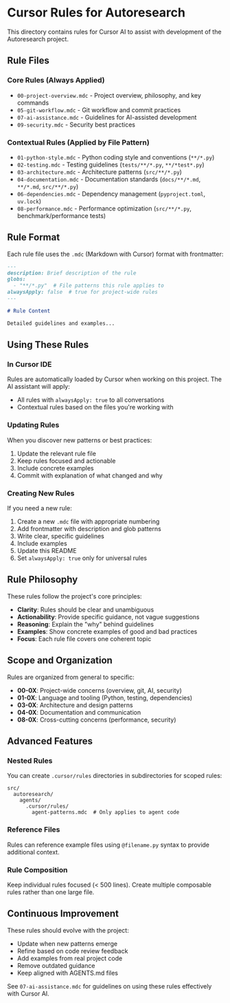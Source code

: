 # Cursor Rules for Autoresearch

This directory contains rules for Cursor AI to assist with development of the Autoresearch project.

## Rule Files

### Core Rules (Always Applied)
- `00-project-overview.mdc` - Project overview, philosophy, and key commands
- `05-git-workflow.mdc` - Git workflow and commit practices
- `07-ai-assistance.mdc` - Guidelines for AI-assisted development
- `09-security.mdc` - Security best practices

### Contextual Rules (Applied by File Pattern)
- `01-python-style.mdc` - Python coding style and conventions (`**/*.py`)
- `02-testing.mdc` - Testing guidelines (`tests/**/*.py`, `**/*test*.py`)
- `03-architecture.mdc` - Architecture patterns (`src/**/*.py`)
- `04-documentation.mdc` - Documentation standards (`docs/**/*.md`, `**/*.md`, `src/**/*.py`)
- `06-dependencies.mdc` - Dependency management (`pyproject.toml`, `uv.lock`)
- `08-performance.mdc` - Performance optimization (`src/**/*.py`, benchmark/performance tests)

## Rule Format

Each rule file uses the `.mdc` (Markdown with Cursor) format with frontmatter:

```markdown
---
description: Brief description of the rule
globs:
  - "**/*.py"  # File patterns this rule applies to
alwaysApply: false  # true for project-wide rules
---

# Rule Content

Detailed guidelines and examples...
```

## Using These Rules

### In Cursor IDE
Rules are automatically loaded by Cursor when working on this project. The AI assistant will apply:
- All rules with `alwaysApply: true` to all conversations
- Contextual rules based on the files you're working with

### Updating Rules
When you discover new patterns or best practices:
1. Update the relevant rule file
2. Keep rules focused and actionable
3. Include concrete examples
4. Commit with explanation of what changed and why

### Creating New Rules
If you need a new rule:
1. Create a new `.mdc` file with appropriate numbering
2. Add frontmatter with description and glob patterns
3. Write clear, specific guidelines
4. Include examples
5. Update this README
6. Set `alwaysApply: true` only for universal rules

## Rule Philosophy

These rules follow the project's core principles:
- **Clarity**: Rules should be clear and unambiguous
- **Actionability**: Provide specific guidance, not vague suggestions
- **Reasoning**: Explain the "why" behind guidelines
- **Examples**: Show concrete examples of good and bad practices
- **Focus**: Each rule file covers one coherent topic

## Scope and Organization

Rules are organized from general to specific:
- **00-0X**: Project-wide concerns (overview, git, AI, security)
- **01-0X**: Language and tooling (Python, testing, dependencies)
- **03-0X**: Architecture and design patterns
- **04-0X**: Documentation and communication
- **08-0X**: Cross-cutting concerns (performance, security)

## Advanced Features

### Nested Rules
You can create `.cursor/rules` directories in subdirectories for scoped rules:
```
src/
  autoresearch/
    agents/
      .cursor/rules/
        agent-patterns.mdc  # Only applies to agent code
```

### Reference Files
Rules can reference example files using `@filename.py` syntax to provide additional context.

### Rule Composition
Keep individual rules focused (< 500 lines). Create multiple composable rules rather than one large file.

## Continuous Improvement

These rules should evolve with the project:
- Update when new patterns emerge
- Refine based on code review feedback
- Add examples from real project code
- Remove outdated guidance
- Keep aligned with AGENTS.md files

See `07-ai-assistance.mdc` for guidelines on using these rules effectively with Cursor AI.

